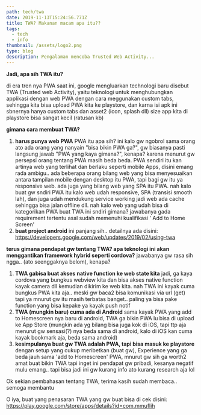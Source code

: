 ```yaml
---
path: tech/twa
date: 2019-11-13T15:24:56.771Z
title: TWA? Makanan macam apa itu??
tags:
  - tech
  - info
thumbnail: /assets/logo2.png
type: blog
description: Pengalaman mencoba Trusted Web Activity...
---
```

**Jadi, apa sih TWA itu?**

di era tren nya PWA saat ini, google mengluarkan technologi baru disebut TWA (Trusted web Activity), yaitu teknologi untuk menghubungkan applikasi dengan web PWA dengan cara meggunakan custom tabs, sehingga kita bisa upload PWA kita ke playstore, dan karna isi apk ini sbnernya hanya custom tabs dan asset2 (icon, splash dll) size app kita di playstore bisa sangat kecil (ratusan kb)

**gimana cara membuat TWA?**

1. **harus punya web PWA**
      PWA itu apa sih? ini kalo gw ngobrol sama orang ato ada orang yang nanyain "bisa bikin PWA ga?", gw biasanya pasti langsung jawab "PWA yang kaya gimana?", kenapa? karena menurut gw persepsi orang tentang PWA masih beda beda.
   PWA sendiri itu kan artinya web yang terlihat dan berlaku seperti mobile Apps, disini emang rada ambigu.. ada beberapa orang bilang web yang bisa menyesuaikan antara tampilan mobile dengan desktop itu PWA,
    tapi bagi gw itu ya responsive web.
   ada juga yang bilang web yang SPA itu PWA. nah kalo buat gw sndiri PWA itu kalo web udah responsive, SPA (transisi smooth lah), dan juga udah mendukung service working jadi web ada cache sehingga bisa jalan offline dll.
      nah kalo web yang udah bisa di kategorikan PWA buat TWA ini sndiri gimana? jawabanya gada requirement tertentu asal sudah memenuhi kualifikasi ' Add to Home Screen'
2. **buat project android**
   ini panjang sih.. detailnya ada disini:
   <https://developers.google.com/web/updates/2019/02/using-twa>


**terus gimana pendapat gw tentang TWA? apa teknologi ini akan menggantikan framework hybrid seperti cordova?**
jawabanya gw rasa sih ngga.. (ato seenggaknya belom), kenapa?

1. **TWA gabisa buat akses native function ke web state kita**
   jadi, ga kaya cordova yang bungkus webview kita dan bisa akses native function kayak camera dll kemudian dikirim ke web kita. nah TWA ini kayak cuma bungkus PWA kita aja.. meski gw baca2 bisa komunikasi via url (get) tapi ya mnurut gw itu masih terbatas banget..  paling ya bisa pake function yang bisa kepake ya kayak push notif
2. **TWA (mungkin baru) cuma ada di Android**
   sama kayak PWA yang add to Homescreen nya baru di android, TWA ga bikin PWA lu bisa di upload ke App Store
   (mungkin ada yg bilang bisa juga kok di iOS, tapi ttp aja menurut gw sensasi(?) nya beda sama di android, kalo di iOS kan cuma kayak bookmark aja, beda sama android)
3. **kesimpulanya buat gw TWA adalah PWA, tapi bisa masuk ke playstore**
   dengan setup yang cukup meribetkan (buat gw), Experience yang ga beda jauh sama 'add to Homescreen' PWA, mnurut gw sih ga worth2 amat buat bikin TWA
   tapi inget ini pendapat gw pribadi, kesanya negatif mulu emang.. tapi bisa jadi ini gw kurang info ato kurang research aja lol

Ok sekian pembahasan tentang TWA, terima kasih sudah membaca.. semoga membantu

O iya, buat yang penasaran TWA yang gw buat bisa di cek disini:
<https://play.google.com/store/apps/details?id=com.mmuflih>
